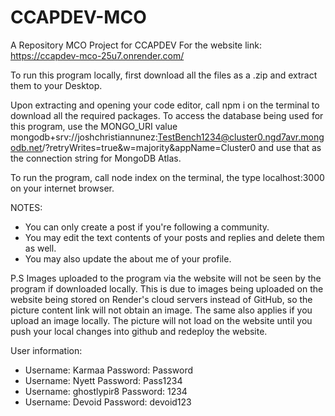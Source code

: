 # CCAPDEV-MCO
A Repository  MCO Project for CCAPDEV
For the website link: https://ccapdev-mco-25u7.onrender.com/


To run this program locally, first download all the files as a .zip and extract them to your Desktop.

Upon extracting and opening your code editor, call npm i on the terminal to download all the required packages.
To access the database being used for this program, use the MONGO_URI value 
mongodb+srv://joshchristiannunez:TestBench1234@cluster0.ngd7avr.mongodb.net/?retryWrites=true&w=majority&appName=Cluster0
and use that as the connection string for MongoDB Atlas.

To run the program, call node index on the terminal, the type localhost:3000 on your internet browser.

NOTES: 
- You can only create a post if you're following a community.
- You may edit the text contents of your posts and replies and delete them as well.
- You may also update the about me of your profile.

P.S Images uploaded to the program via the website will not be seen by the program if downloaded locally. This is due to images being uploaded on the website being stored on Render's cloud servers instead of GitHub, so the picture content link will not obtain an image. The same also applies if you upload an image locally. The picture will not load on the website until you push your local changes into github and redeploy the website. 

User information:
- Username: Karmaa Password: Password
- Username: Nyett Password: Pass1234
- Username: ghostlypir8 Password: 1234
- Username: Devoid Password: devoid123



